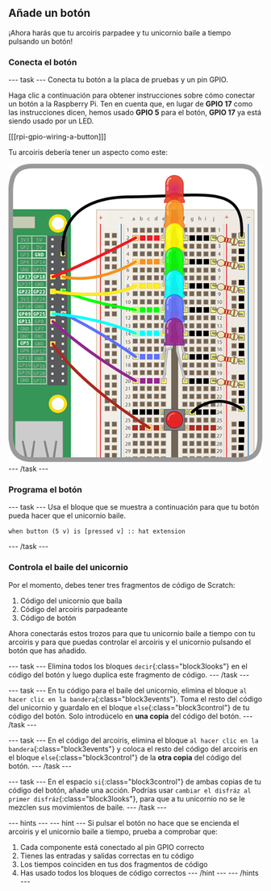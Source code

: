 ## Añade un botón

¡Ahora harás que tu arcoiris parpadee y tu unicornio baile a tiempo pulsando un botón!

### Conecta el botón

\--- task \--- Conecta tu botón a la placa de pruebas y un pin GPIO.

Haga clic a continuación para obtener instrucciones sobre cómo conectar un botón a la Raspberry Pi. Ten en cuenta que, en lugar de **GPIO 17** como las instrucciones dicen, hemos usado **GPIO 5** para el botón, **GPIO 17** ya está siendo usado por un LED.

[[[rpi-gpio-wiring-a-button]]]

Tu arcoiris debería tener un aspecto como este:

![Arcoiris con botón](images/rainbowbutton.png) \--- /task \---

### Programa el botón

\--- task \--- Usa el bloque que se muestra a continuación para que tu botón pueda hacer que el unicornio baile.

```blocks3
when button (5 v) is [pressed v] :: hat extension
```

\--- /task \---

### Controla el baile del unicornio

Por el momento, debes tener tres fragmentos de código de Scratch:

1. Código del unicornio que baila
2. Código del arcoiris parpadeante
3. Código de botón

Ahora conectarás estos trozos para que tu unicornio baile a tiempo con tu arcoiris y para que puedas controlar el arcoiris y el unicornio pulsando el botón que has añadido.

\--- task \--- Elimina todos los bloques `decir`{:class="block3looks"} en el código del botón y luego duplica este fragmento de código. \--- /task \---

\--- task \--- En tu código para el baile del unicornio, elimina el bloque `al hacer clic en la bandera`{:class="block3events"}. Toma el resto del código del unicornio y guardalo en el bloque `else`{:class="block3control"} de tu código del botón. Solo introdúcelo en **una copia** del código del botón. \--- /task \---

\--- task \--- En el código del arcoiris, elimina el bloque `al hacer clic en la bandera`{:class="block3events"} y coloca el resto del código del arcoiris en el bloque `else`{:class="block3control"} de la **otra copia** del código del botón. \--- /task \---

\--- task \--- En el espacio `si`{:class="block3control"} de ambas copias de tu código del botón, añade una acción. Podrías usar `cambiar el disfráz al primer disfráz`{:class="block3looks"}, para que a tu unicornio no se le mezclen sus movimientos de baile. \--- /task \---

\--- hints \--- \--- hint \--- Si pulsar el botón no hace que se encienda el arcoiris y el unicornio baile a tiempo, prueba a comprobar que:

1. Cada componente está conectado al pin GPIO correcto
2. Tienes las entradas y salidas correctas en tu código
3. Los tiempos coinciden en tus dos fragmentos de código
4. Has usado todos los bloques de código correctos \--- /hint \--- \--- /hints \---